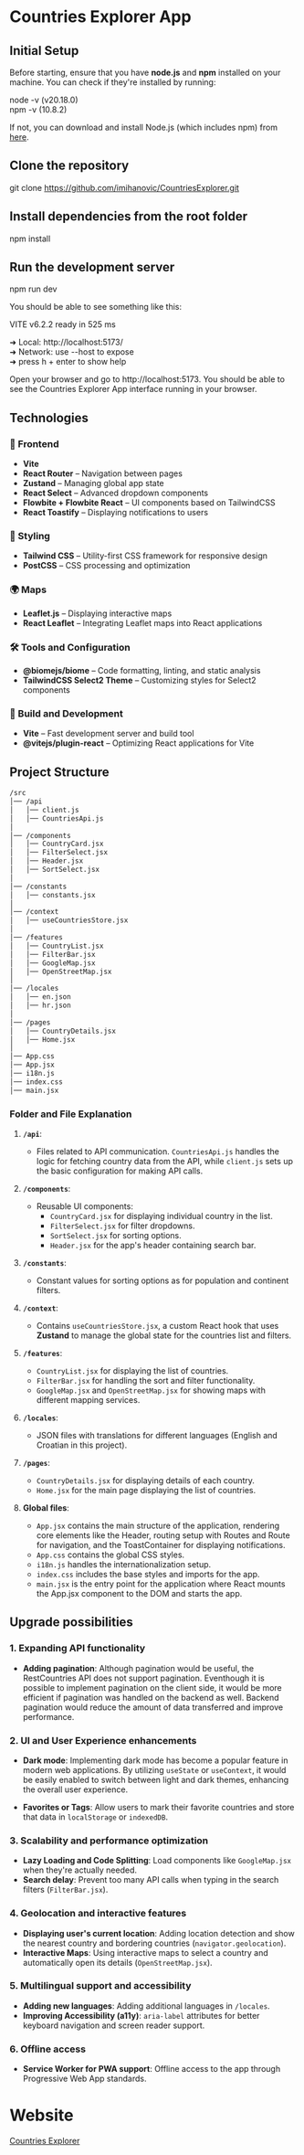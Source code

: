 # Countries Explorer App
## Initial Setup

Before starting, ensure that you have **node.js** and **npm** installed on your machine. You can check if they're installed by running:

node -v   (v20.18.0) \
npm -v   (10.8.2)

If not, you can download and install Node.js (which includes npm) from [here](https://nodejs.org/en).

## Clone the repository

git clone https://github.com/imihanovic/CountriesExplorer.git

## Install dependencies from the root folder

npm install

## Run the development server 

npm run dev

You should be able to see something like this: 

VITE v6.2.2  ready in 525 ms

  ➜  Local:   http://localhost:5173/  \
  ➜  Network: use --host to expose  
  ➜  press h + enter to show help
  
Open your browser and go to http://localhost:5173. You should be able to see the Countries Explorer App interface running in your browser.

## Technologies
### 📌 Frontend
- **Vite**
- **React Router** – Navigation between pages
- **Zustand** – Managing global app state
- **React Select** – Advanced dropdown components
- **Flowbite + Flowbite React** – UI components based on TailwindCSS
- **React Toastify** – Displaying notifications to users

### 🎨 Styling
- **Tailwind CSS** – Utility-first CSS framework for responsive design
- **PostCSS** – CSS processing and optimization

### 🌍 Maps
- **Leaflet.js** – Displaying interactive maps
- **React Leaflet** – Integrating Leaflet maps into React applications

### 🛠 Tools and Configuration
- **@biomejs/biome** – Code formatting, linting, and static analysis
- **TailwindCSS Select2 Theme** – Customizing styles for Select2 components

### 🚀 Build and Development
- **Vite** – Fast development server and build tool
- **@vitejs/plugin-react** – Optimizing React applications for Vite



## Project Structure

```bash
/src
│── /api
│   │── client.js
│   │── CountriesApi.js
│
│── /components
│   │── CountryCard.jsx
│   │── FilterSelect.jsx
│   │── Header.jsx
│   │── SortSelect.jsx
│
│── /constants
│   │── constants.jsx
│
│── /context
│   │── useCountriesStore.jsx
│
│── /features
│   │── CountryList.jsx
│   │── FilterBar.jsx
│   │── GoogleMap.jsx
│   │── OpenStreetMap.jsx
│
│── /locales
│   │── en.json
│   │── hr.json
│
│── /pages
│   │── CountryDetails.jsx
│   │── Home.jsx
│
│── App.css
│── App.jsx
│── i18n.js
│── index.css
│── main.jsx
```

### Folder and File Explanation

1. **`/api`**: 
   - Files related to API communication. `CountriesApi.js` handles the logic for fetching country data from the API, while `client.js` sets up the basic configuration for making API calls.

2. **`/components`**: 
   - Reusable UI components:
     - `CountryCard.jsx` for displaying individual country in the list.
     - `FilterSelect.jsx` for filter dropdowns.
     - `SortSelect.jsx` for sorting options.
     - `Header.jsx` for the app's header containing search bar.

3. **`/constants`**: 
   - Constant values for sorting options as for population and continent filters.

4. **`/context`**: 
   - Contains `useCountriesStore.jsx`, a custom React hook that uses **Zustand** to manage the global state for the countries list and filters.

5. **`/features`**: 
     - `CountryList.jsx` for displaying the list of countries.
     - `FilterBar.jsx` for handling the sort and filter functionality.
     - `GoogleMap.jsx` and `OpenStreetMap.jsx` for showing maps with different mapping services.

6. **`/locales`**: 
   - JSON files with translations for different languages (English and Croatian in this project).

7. **`/pages`**: 
     - `CountryDetails.jsx` for displaying details of each country.
     - `Home.jsx` for the main page displaying the list of countries.

8. **Global files**: 
   - `App.jsx` contains the main structure of the application, rendering core elements like the Header, routing setup with Routes and Route for navigation, and the ToastContainer for displaying notifications.
   - `App.css` contains the global CSS styles.
   - `i18n.js` handles the internationalization setup.
   - `index.css` includes the base styles and imports for the app.
   - `main.jsx` is the entry point for the application where React mounts the App.jsx component to the DOM and starts the app.


## Upgrade possibilities

### 1. Expanding API functionality
- **Adding pagination**: Although pagination would be useful, the RestCountries API does not support pagination. Eventhough it is possible to implement pagination on the client side, it would be more efficient if pagination was handled on the backend as well. Backend pagination would reduce the amount of data transferred and improve performance.

### 2. UI and User Experience enhancements
- **Dark mode**: Implementing dark mode has become a popular feature in modern web applications. By utilizing `useState` or `useContext`, it would be easily enabled to switch between light and dark themes, enhancing the overall user experience.

- **Favorites or Tags**: Allow users to mark their favorite countries and store that data in `localStorage` or `indexedDB`.

### 3. Scalability and performance optimization
- **Lazy Loading and Code Splitting**: Load components like `GoogleMap.jsx` when they're actually needed.
- **Search delay**: Prevent too many API calls when typing in the search filters (`FilterBar.jsx`).

### 4. Geolocation and interactive features
- **Displaying user's current location**: Adding location detection and show the nearest country and bordering countries (`navigator.geolocation`).
- **Interactive Maps**: Using interactive maps to select a country and automatically open its details (`OpenStreetMap.jsx`).

### 5. Multilingual support and accessibility
- **Adding new languages**: Adding additional languages in `/locales`.
- **Improving Accessibility (a11y)**: `aria-label` attributes for better keyboard navigation and screen reader support.

### 6. Offline access
- **Service Worker for PWA support**: Offline access to the app through Progressive Web App standards.

# Website 
[Countries Explorer](https://countries-explorer-phi.vercel.app/)
